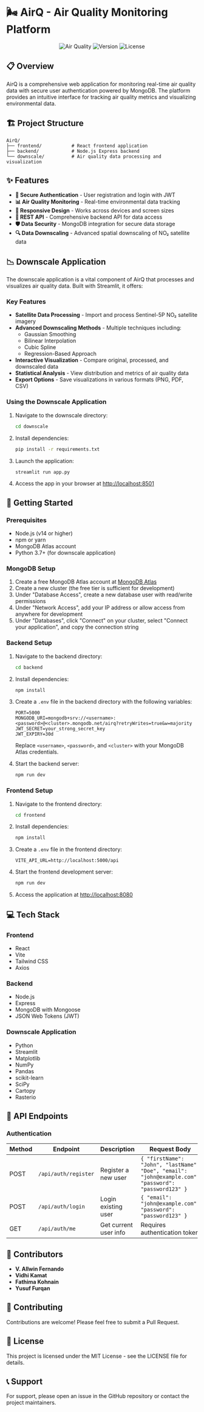 # 🌬️ AirQ - Air Quality Monitoring Platform

<div align="center">
  
![Air Quality](https://img.shields.io/badge/Air%20Quality-Monitoring-brightgreen)
![Version](https://img.shields.io/badge/Version-1.0.0-blue)
![License](https://img.shields.io/badge/License-MIT-yellow)

</div>

## 📋 Overview

AirQ is a comprehensive web application for monitoring real-time air quality data with secure user authentication powered by MongoDB. The platform provides an intuitive interface for tracking air quality metrics and visualizing environmental data.

## 🏗️ Project Structure

```
AirQ/
├── frontend/           # React frontend application
├── backend/            # Node.js Express backend 
└── downscale/          # Air quality data processing and visualization
```

## ✨ Features

- **🔐 Secure Authentication** - User registration and login with JWT
- **📊 Air Quality Monitoring** - Real-time environmental data tracking
- **📱 Responsive Design** - Works across devices and screen sizes
- **🔄 REST API** - Comprehensive backend API for data access
- **🛡️ Data Security** - MongoDB integration for secure data storage
- **🔍 Data Downscaling** - Advanced spatial downscaling of NO₂ satellite data

## 📉 Downscale Application

The downscale application is a vital component of AirQ that processes and visualizes air quality data. Built with Streamlit, it offers:

### Key Features

- **Satellite Data Processing** - Import and process Sentinel-5P NO₂ satellite imagery
- **Advanced Downscaling Methods** - Multiple techniques including:
  - Gaussian Smoothing
  - Bilinear Interpolation
  - Cubic Spline
  - Regression-Based Approach
- **Interactive Visualization** - Compare original, processed, and downscaled data
- **Statistical Analysis** - View distribution and metrics of air quality data
- **Export Options** - Save visualizations in various formats (PNG, PDF, CSV)

### Using the Downscale Application

1. Navigate to the downscale directory:
   ```bash
   cd downscale
   ```

2. Install dependencies:
   ```bash
   pip install -r requirements.txt
   ```

3. Launch the application:
   ```bash
   streamlit run app.py
   ```

4. Access the app in your browser at [http://localhost:8501](http://localhost:8501)

## 🚀 Getting Started

### Prerequisites

- Node.js (v14 or higher)
- npm or yarn
- MongoDB Atlas account
- Python 3.7+ (for downscale application)

### MongoDB Setup

1. Create a free MongoDB Atlas account at [MongoDB Atlas](https://www.mongodb.com/cloud/atlas/register)
2. Create a new cluster (the free tier is sufficient for development)
3. Under "Database Access", create a new database user with read/write permissions
4. Under "Network Access", add your IP address or allow access from anywhere for development
5. Under "Databases", click "Connect" on your cluster, select "Connect your application", and copy the connection string

### Backend Setup

1. Navigate to the backend directory:

   ```bash
   cd backend
   ```

2. Install dependencies:

   ```bash
   npm install
   ```

3. Create a `.env` file in the backend directory with the following variables:

   ```
   PORT=5000
   MONGODB_URI=mongodb+srv://<username>:<password>@<cluster>.mongodb.net/airq?retryWrites=true&w=majority
   JWT_SECRET=your_strong_secret_key
   JWT_EXPIRY=30d
   ```

   Replace `<username>`, `<password>`, and `<cluster>` with your MongoDB Atlas credentials.

4. Start the backend server:

   ```bash
   npm run dev
   ```

### Frontend Setup

1. Navigate to the frontend directory:

   ```bash
   cd frontend
   ```

2. Install dependencies:

   ```bash
   npm install
   ```

3. Create a `.env` file in the frontend directory:

   ```
   VITE_API_URL=http://localhost:5000/api
   ```

4. Start the frontend development server:

   ```bash
   npm run dev
   ```

5. Access the application at [http://localhost:8080](http://localhost:8080)

## 💻 Tech Stack

### Frontend
- React
- Vite
- Tailwind CSS
- Axios

### Backend
- Node.js
- Express
- MongoDB with Mongoose
- JSON Web Tokens (JWT)

### Downscale Application
- Python
- Streamlit
- Matplotlib
- NumPy
- Pandas
- scikit-learn
- SciPy
- Cartopy
- Rasterio

## 🔌 API Endpoints

### Authentication

| Method | Endpoint | Description | Request Body |
|--------|----------|-------------|-------------|
| POST | `/api/auth/register` | Register a new user | `{ "firstName": "John", "lastName": "Doe", "email": "john@example.com", "password": "password123" }` |
| POST | `/api/auth/login` | Login existing user | `{ "email": "john@example.com", "password": "password123" }` |
| GET | `/api/auth/me` | Get current user info | Requires authentication token |

## 👥 Contributors

- **V. Allwin Fernando**
- **Vidhi Kamat**
- **Fathima Kohnain**
- **Yusuf Furqan**

## 🤝 Contributing

Contributions are welcome! Please feel free to submit a Pull Request.

## 📜 License

This project is licensed under the MIT License - see the LICENSE file for details.

## 📞 Support

For support, please open an issue in the GitHub repository or contact the project maintainers.
